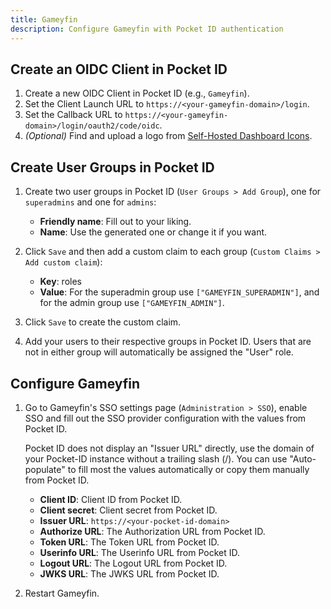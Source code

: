 ```yaml
---
title: Gameyfin
description: Configure Gameyfin with Pocket ID authentication
---
```


## Create an OIDC Client in Pocket ID

1. Create a new OIDC Client in Pocket ID (e.g., `Gameyfin`).
2. Set the Client Launch URL to `https://<your-gameyfin-domain>/login`.
3. Set the Callback URL to `https://<your-gameyfin-domain>/login/oauth2/code/oidc`.
4. _(Optional)_ Find and upload a logo from [Self-Hosted Dashboard Icons](https://selfh.st/icons).

## Create User Groups in Pocket ID

1. Create two user groups in Pocket ID (`User Groups > Add Group`), one for `superadmins` and one for `admins`:

   - **Friendly name**: Fill out to your liking.
   - **Name**: Use the generated one or change it if you want.

2. Click `Save` and then add a custom claim to each group (`Custom Claims > Add custom claim`):

   - **Key**: roles
   - **Value**: For the superadmin group use `["GAMEYFIN_SUPERADMIN"]`, and for the admin group use `["GAMEYFIN_ADMIN"]`.

3. Click `Save` to create the custom claim.
4. Add your users to their respective groups in Pocket ID. Users that are not in either group will automatically be assigned the "User" role.

## Configure Gameyfin

1. Go to Gameyfin's SSO settings page (`Administration > SSO`), enable SSO and fill out the SSO provider configuration with the values from Pocket ID.

   Pocket ID does not display an "Issuer URL" directly, use the domain of your Pocket-ID instance without a trailing slash (/).
   You can use "Auto-populate" to fill most the values automatically or copy them manually from Pocket ID.

   - **Client ID**: Client ID from Pocket ID.
   - **Client secret**: Client secret from Pocket ID.
   - **Issuer URL**: `https://<your-pocket-id-domain>`
   - **Authorize URL**: The Authorization URL from Pocket ID.
   - **Token URL**: The Token URL from Pocket ID.
   - **Userinfo URL**: The Userinfo URL from Pocket ID.
   - **Logout URL**: The Logout URL from Pocket ID.
   - **JWKS URL**: The JWKS URL from Pocket ID.

2. Restart Gameyfin.
